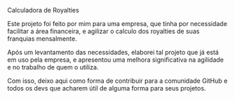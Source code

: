 Calculadora de Royalties


Este projeto foi feito por mim para uma empresa, que tinha por necessidade facilitar a área financeira, e agilizar o calculo 
dos royalties de suas franquias mensalmente.

Após um levantamento das necessidades, elaborei tal projeto que já está em uso pela empresa, e apresentou uma melhora significativa
na agilidade e no trabalho de quem o utiliza.

Com isso, deixo aqui como forma de contribuir para a comunidade GitHub e todos os devs que acharem útil de alguma forma para seus projetos.